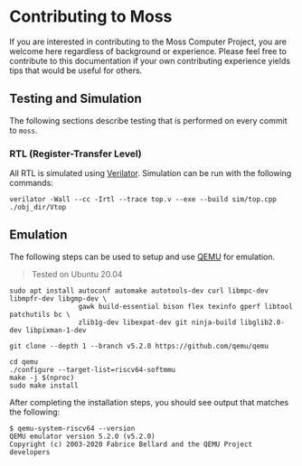 # Contributing to Moss

If you are interested in contributing to the Moss Computer Project, you are
welcome here regardless of background or experience. Please feel free to
contribute to this documentation if your own contributing experience yields tips
that would be useful for others. 

## Testing and Simulation

The following sections describe testing that is performed on every commit to
`moss`.

### RTL (Register-Transfer Level)

All RTL is simulated using [Verilator](https://github.com/verilator/verilator).
Simulation can be run with the following commands:

```
verilator -Wall --cc -Irtl --trace top.v --exe --build sim/top.cpp
./obj_dir/Vtop
```

## Emulation

The following steps can be used to setup and use [QEMU](https://www.qemu.org/)
for emulation.

> Tested on Ubuntu 20.04

```
sudo apt install autoconf automake autotools-dev curl libmpc-dev libmpfr-dev libgmp-dev \
                 gawk build-essential bison flex texinfo gperf libtool patchutils bc \
                 zlib1g-dev libexpat-dev git ninja-build libglib2.0-dev libpixman-1-dev
```

```
git clone --depth 1 --branch v5.2.0 https://github.com/qemu/qemu
```

```
cd qemu
./configure --target-list=riscv64-softmmu
make -j $(nproc)
sudo make install
```

After completing the installation steps, you should see output that matches the
following:

```
$ qemu-system-riscv64 --version
QEMU emulator version 5.2.0 (v5.2.0)
Copyright (c) 2003-2020 Fabrice Bellard and the QEMU Project developers
```
